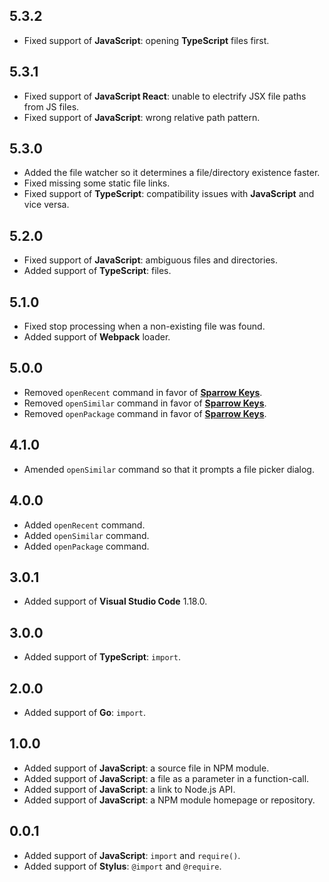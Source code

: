 ## 5.3.2
- Fixed support of **JavaScript**: opening **TypeScript** files first.

## 5.3.1
- Fixed support of **JavaScript React**: unable to electrify JSX file paths from JS files.
- Fixed support of **JavaScript**: wrong relative path pattern.

## 5.3.0
- Added the file watcher so it determines a file/directory existence faster.
- Fixed missing some static file links.
- Fixed support of **TypeScript**: compatibility issues with **JavaScript** and vice versa.

## 5.2.0
- Fixed support of **JavaScript**: ambiguous files and directories.
- Added support of **TypeScript**: files.

## 5.1.0
- Fixed stop processing when a non-existing file was found.
- Added support of **Webpack** loader.

## 5.0.0
- Removed `openRecent` command in favor of [**Sparrow Keys**](https://marketplace.visualstudio.com/items?itemName=thisismanta.sparrow-keys).
- Removed `openSimilar` command in favor of [**Sparrow Keys**](https://marketplace.visualstudio.com/items?itemName=thisismanta.sparrow-keys).
- Removed `openPackage` command in favor of [**Sparrow Keys**](https://marketplace.visualstudio.com/items?itemName=thisismanta.sparrow-keys).

## 4.1.0
- Amended `openSimilar` command so that it prompts a file picker dialog.

## 4.0.0
- Added `openRecent` command.
- Added `openSimilar` command.
- Added `openPackage` command.

## 3.0.1
- Added support of **Visual Studio Code** 1.18.0.

## 3.0.0
- Added support of **TypeScript**: `import`.

## 2.0.0
- Added support of **Go**: `import`.

## 1.0.0
- Added support of **JavaScript**: a source file in NPM module.
- Added support of **JavaScript**: a file as a parameter in a function-call.
- Added support of **JavaScript**: a link to Node.js API.
- Added support of **JavaScript**: a NPM module homepage or repository.

## 0.0.1
- Added support of **JavaScript**: `import` and `require()`.
- Added support of **Stylus**: `@import` and `@require`.